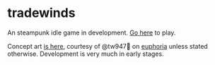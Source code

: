 # tradewinds
An steampunk idle game in development.
[Go here](https://pouncysilverkitten.github.io/tradewinds) to play.

Concept art [is here](http://imgur.com/a/6TzCv), courtesy of @tw947:guitar: on [euphoria](https://euphoria.io/room/xkcd) unless stated otherwise.
Development is very much in early stages.
